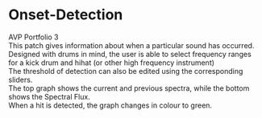 # Onset-Detection
AVP Portfolio 3<br>
This patch gives information about when a particular sound has occurred.<br>
Designed with drums in mind, the user is able to select frequency ranges for a kick drum and hihat (or other high frequency instrument)<br>
The threshold of detection can also be edited using the corresponding sliders.<br>
The top graph shows the current and previous spectra, while the bottom shows the Spectral Flux.<br>
When a hit is detected, the graph changes in colour to green.
